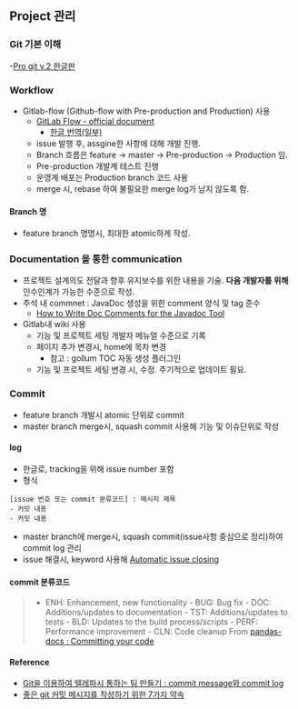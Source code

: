 ## Project 관리
### Git 기본 이해
  -[Pro git v.2 한글판](https://git-scm.com/book/ko/v2)

### Workflow
- Gitlab-flow (Github-flow with Pre-production and Production) 사용
  - [GitLab Flow - official document](https://about.gitlab.com/2014/09/29/gitlab-flow/)
    - [한글 번역(일부)](https://ujuc.github.io/2015/12/16/git-flow-github-flow-gitlab-flow/)
  - issue 발행 후, assgine한 사항에 대해 개발 진행.
  - Branch 흐름은 feature -> master -> Pre-production -> Production 임.
  - Pre-production 개발계 테스트 진행
  - 운영계 배포는 Production branch 코드 사용
  - merge 시, rebase 하여 불필요한 merge log가 남지 않도록 함.

#### Branch 명
- feature branch 명명시, 최대한 atomic하게 작성.

### Documentation 을 통한 communication
- 프로젝트 설계의도 전달과 향후 유지보수를 위한 내용을 기술. **다음 개발자를 위해** 인수인계가 가능한 수준으로 작성. 
- 주석 내 commnet : JavaDoc 생성을 위한 comment 양식 및 tag 준수
  - [How to Write Doc Comments for the Javadoc Tool](http://www.oracle.com/technetwork/java/javase/documentation/index-137868.html)
- Gitlab내 wiki 사용
  - 기능 및 프로젝트 세팅 개발자 메뉴얼 수준으로 기록
  - 페이지 추가 변경시, home에 목차 변경
    - 참고 : gollum TOC 자동 생성 플러그인 
  - 기능 및 프로젝트 세팅 변경 시, 수정. 주기적으로 업데이트 필요.

### Commit 
- feature branch 개발시 atomic 단위로 commit
- master branch merge시, squash commit 사용해 기능 및 이슈단위로 작성

#### log
- 한글로, tracking을 위해 issue number 포함
- 형식 
```
[issue 번호 또는 commit 분류코드] : 메시지 제목
- 커밋 내용
- 커밋 내용
```
- master branch에 merge시, squash commit(issue사항 중심으로 정리)하여 commit log 관리
- issue 해결시, keyword 사용해 [Automatic issue closing](https://docs.gitlab.com/ee/user/project/issues/automatic_issue_closing.html)

#### commit 분류코드
> - ENH: Enhancement, new functionality  - BUG: Bug fix  - DOC: Additions/updates to documentation  - TST: Additions/updates to tests  - BLD: Updates to the build process/scripts  - PERF: Performance improvement  - CLN: Code cleanup
From [pandas-docs : Committing your code](http://pandas.pydata.org/pandas-docs/stable/contributing.html#committing-your-code)

#### Reference
- [Git을 이용하여 텔레파시 통하는 팀 만들기 : commit message와 commit log](http://story.haezoom.com/?p=936)
- [좋은 git 커밋 메시지를 작성하기 위한 7가지 약속](http://meetup.toast.com/posts/106)
